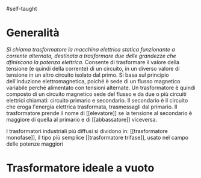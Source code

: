 #self-taught 
# Generalità
_Si chiama trasformatore la macchina elettrica statica funzionante a corrente alternata, destinata a trasformare due delle grandezze che dfiniscono la potenza elettrica._
Consente di trasformare il valore della tensione (e quindi della corrente) di un circuito, in un diverso valore di tensione in un altro circuito isolato dal primo.
Si basa sul principio dell'induzione elettromagnetica, poiché  è sede di un flusso magnetico variabile perché alimentato con tensioni alternate.
Un trasformatore è quindi composto di un circuito magnetico sede del flusso e da due o più circuiti elettrici chiamati: circuito primario e secondario.
Il secondario è il circuito che eroga l'energia elettrica trasformata, trasmessagli dal primario.
Il trasformatore prende il nome di [[elevatore]] se la tensione al secondario è maggiore di quella al primario e di [[abbassatore]] viceversa.

I trasformatori industriali più diffusi si dividono in:
	[[trasformatore monofase]], il tipo più semplice
	[[trasformatore trifase]], usato nel campo delle potenze maggiori
# Trasformatore ideale a vuoto
